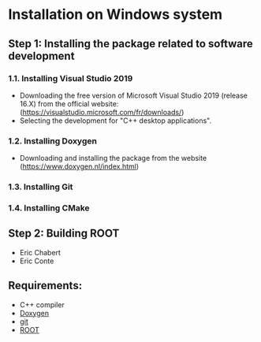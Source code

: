 # Installation on Windows system

## Step 1: Installing the package related to software development

 ### 1.1. Installing Visual Studio 2019
 
  - Downloading the free version of Microsoft Visual Studio 2019 (release 16.X) from the official website: (https://visualstudio.microsoft.com/fr/downloads/)
  - Selecting the development for "C++ desktop applications".
 
 ### 1.2. Installing Doxygen
 
   - Downloading and installing the package from the website (https://www.doxygen.nl/index.html)
 
 ### 1.3. Installing Git
 
 ### 1.4. Installing CMake
 
 
## Step 2: Building ROOT
 
  - Eric Chabert
  - Eric Conte


## Requirements:
  - C++ compiler
  - [Doxygen](https://www.doxygen.nl/index.html)
  - [git](https://github.com/)
  - [ROOT](https://root.cern.ch/)

